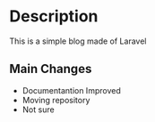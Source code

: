 # Description

This is a simple blog made of Laravel 

## Main Changes

* Documentantion Improved
* Moving repository
* Not sure